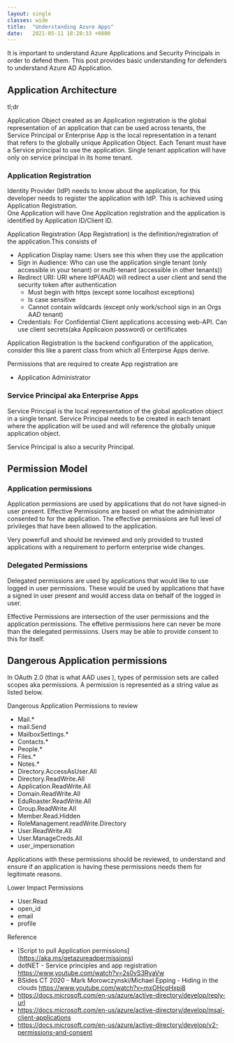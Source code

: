 ```yaml
---
layout: single
classes: wide
title:  "Understanding Azure Apps"
date:   2021-05-11 18:28:33 +0800
--- 
```

It is important to understand Azure Applications and Security Principals in order to defend them. This post provides basic understanding  for defenders to understand Azure AD Application. 

## Application Architecture
tl;dr

Application Object created as an Application registration is the global representation of an application that can be used across tenants, the Service Principal or Enterprise App is the local representation in a tenant that refers to the globally unique Application Object. Each Tenant must have a Service principal to use the application. Single tenant application will have only on service principal in its home tenant.  

### Application Registration

Identity Provider (IdP) needs to know about the application, for this developer needs to register the application with IdP. This is achieved using Application Registration.   
One Application will have One Application registration and the application is identified by Application ID/Client ID.   

 Application Registration (App Registration) is the definition/registration of the application.This consists of   
 - Application Display name: Users see this when they use the application  
 - Sign in Audience: Who can use the application single tenant (only accessible in your tenant) or multi-tenant (accessible in other tenants))
 - Redirect URI: URI where IdP(AAD) will redirect a user client and send the security token after authentication
     - Must begin with https (except some localhost exceptions)
     - Is case sensitive
     - Cannot contain wildcards (except only work/school sign in an Orgs AAD tenant)
 - Credentials: For Confidential Client applications accessing web-API. Can use client secrets(aka Applicaion password) or certificates
  
Application Registration is the backend configuration of the application, consider this like a parent class from which all Enterpirse Apps derive.  


Permissions that are required to create App registration are
- Application Administrator
  

### Service Principal aka Enterprise Apps

Service Principal is the local representation of the global application object in a single tenant. Service Principal needs to be created in each tenant where the application will be used and will reference the globally unique application object.  

Service Principal is also a security Principal. 

## Permission Model

### Application permissions
Application permissions are used by applications that do not have signed-in user present. 
Effective Permissions  are based on what the administrator consented to for the application. 
The effective permissions are full level of privileges that have been allowed to the application. 

Very powerfull and should be reviewed and only provided to trusted applications with a requirement to perform enterprise wide changes. 


### Delegated Permissions

Delegated permissions are used by applications that would like to use logged in user permissions. These would be used by applications that have a signed in user present and would access data on behalf of the logged in user. 

Effective Permissions are intersection of the user permissions and the application permissions. The effetive permissions here can never be more than the delegated permissions.
Users may be able to provide consent to this for itself. 

## Dangerous Application permissions

In OAuth 2.0 (that is what AAD uses ), types of permission sets are called scopes aka permissions. A permission is represented as a string value as listed below.
 
Dangerous Application Permissions to review

- Mail.*   
- mail.Send  
- MailboxSettings.*
- Contacts.*
- People.*
- Files.*
- Notes.*
- Directory.AccessAsUser.All
- Directory.ReadWrite.All
- Application.ReadWrite.All
- Domain.ReadWrite.All
- EduRoaster.ReadWrite.All
- Group.ReadWrite.All
- Member.Read.Hidden
- RoleManagement.readWrite.Directory
- User.ReadWrite.All
- User.ManageCreds.All
- user_impersonation

Applications with these permissions should be reviewed, to understand and ensure if an application is having these permissions needs them for legitimate reasons. 

Lower Impact Permissions

- User.Read
- open_id
- email
- profile



Reference
- [Script to pull Application permissions] (https://aka.ms/getazureadpermissions) 
- dotNET - Service principles and app registration https://www.youtube.com/watch?v=2s0vS3RyaVw 
- BSides CT 2020 - Mark Morowczynski/Michael Epping - Hiding in the clouds https://www.youtube.com/watch?v=mxOHcqHxpi8
- https://docs.microsoft.com/en-us/azure/active-directory/develop/reply-url
- https://docs.microsoft.com/en-us/azure/active-directory/develop/msal-client-applications 
- https://docs.microsoft.com/en-us/azure/active-directory/develop/v2-permissions-and-consent